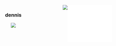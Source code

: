 <div align="center">
  <div align="right">
  <!--<img align="right" display="block" src="https://github-readme-stats.vercel.app/api?username=dennis0324&theme=slateorange&hide_rank=true&line_height=24"/>-->
  <!--<img align="right" src="https://github-readme-stats.vercel.app/api/top-langs/?username=dennis0324&theme=slateorange&hide=Procfile&layout=compact&langs_count=6"/>-->
  <img align="right" src="https://github.com/dennis0324/dennis0324/blob/main/src/logo_dark.png#gh-dark-mode-only"/>
  </div>
 <img align="right" src="https://github.com/dennis0324/dennis0324/blob/main/src/logo_light.png#gh-light-mode-only"/>
  </div>
  <div align="center">
  <h3>dennis</h3> 

  <a href="https://solved.ac/dennis0324"><img src="http://mazassumnida.wtf/api/mini/generate_badge?boj=dennis0324"/></a>
 

</div>
